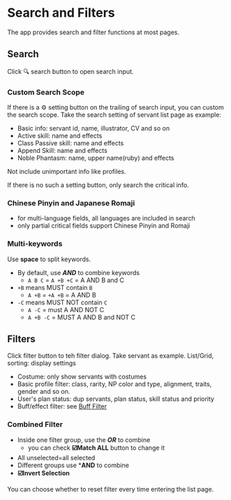 # Search and Filters

The app provides search and filter functions at most pages.

## Search
Click :mag: search button to open search input.

### Custom Search Scope
If there is a :gear: setting button on the trailing of search input, you can custom the search scope.
Take the search setting of servant list page as example:
- Basic info: servant id, name, illustrator, CV and so on
- Active skill: name and effects
- Class Passive skill: name and effects
- Append Skill: name and effects
- Noble Phantasm: name, upper name(ruby) and effects

Not include unimportant info like profiles.

If there is no such a setting button, only search the critical info.

### Chinese Pinyin and Japanese Romaji
- for multi-language fields, all languages are included in search
- only partial critical fields support Chinese Pinyin and Romaji

### Multi-keywords
Use **space** to split keywords.

- By default, use ***AND*** to combine keywords
  - `A B C` = `A +B +C` = A AND B and C
- `+B` means MUST contain `B`
  - `A +B` = `+A +B` = A AND B
- `-C` means MUST NOT contain `C`
  - `A -C` = must A AND NOT C
  - `A +B -C` = MUST A AND B and NOT C


## Filters
Click filter button to teh filter dialog. Take servant as example.
List/Grid, sorting: display settings
- Costume: only show servants with costumes
- Basic profile filter: class, rarity, NP color and type, alignment, traits, gender and so on.
- User's plan status: dup servants, plan status, skill status and priority
- Buff/effect filter: see [Buff Filter](./buff_filter.md)

### Combined Filter
- Inside one filter group, use the ***OR*** to combine
  -  you can check **:ballot_box_with_check:Match ALL** button to change it
- All unselected=all selected
- Different groups use ***AND** to combine
- **:ballot_box_with_check:Invert Selection**

You can choose whether to reset filter every time entering the list page.
